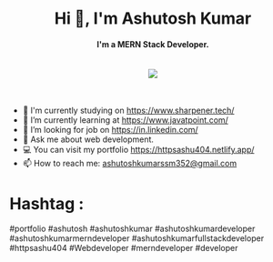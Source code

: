 <center>
  <h1>Hi 👋, I'm Ashutosh Kumar</h1>
  <h4>I'm a MERN Stack Developer.</h4><br/>
  <img src='https://github.com/user-attachments/assets/713224ae-a74d-49b3-9668-60acc4830004' >
</center><br/><br/>

- 🔭 I'm currently studying on https://www.sharpener.tech/
- 🌱 I’m currently learning at https://www.javatpoint.com/
- 🤔 I’m looking for job on https://in.linkedin.com/ 
- 💬 Ask me about web development.
-  💻 You can visit my portfolio https://httpsashu404.netlify.app/
- 📫 How to reach me: ashutoshkumarssm352@gmail.com 

# Hashtag :
#portfolio
#ashutosh
#ashutoshkumar
#ashutoshkumardeveloper
#ashutoshkumarmerndeveloper
#ashutoshkumarfullstackdeveloper
#httpsashu404
#Webdeveloper
#merndeveloper
#developer
